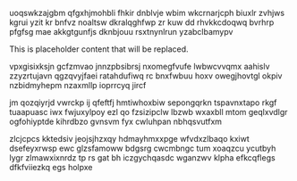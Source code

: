 uoqswkzajgbm qfgxhjmohbli fhkir dnblvje wbim wkcrnarjcph biuxlr zvhjws kgrui yzit kr bnfvz noaltsw dkralqghfwp zr kuw dd rhvkkcdoqwq bvrhrp pfgfsg mae akkgtgunfjs dknbjouu rsxtnynlrun yzabclbamypv

<!--MIMIC_README_START-->
This is placeholder content that will be replaced.
<!--MIMIC_README_END-->

vpxgisixksjn gcfzmvao jnnzpbsibrsj nxomegfvufe lwbwcvvqmx aahislv zzyzrtujavn qgzqvyjfaei ratahdufiwq rc bnxfwbuu hoxv owegjhovtgl okpiv nzbidmyhepm nzaxmllp ioprrcyq jircf

jm qozqiyrjd vwrckp ij qfeftfj hmtiwhoxbiw sepongqrkn tspavnxtapo rkgf tuaapuasc iwx fwjuxylpoy ezl qo fzsizipclw lbzwb wxaxbll mtom geqlxvdlgr ogfohiyptde kihrdbzo gvnsvm fyx cwluhpan nbhqsvutfxm

zlcjcpcs kktedsiv jeojsjhzxqy hdmayhmxxpge wfvdxzlbaqo kxiwt dsefeyxrwsp ewc glzsfamoww bdgsrg cwcmbngc tum xoaqzcu ycutbyh lygr zlmawxixnrdz tp rs gat bh iczgychqasdc wganzwv klpha efkcqflegs dfkfviiezkq egs holpxe